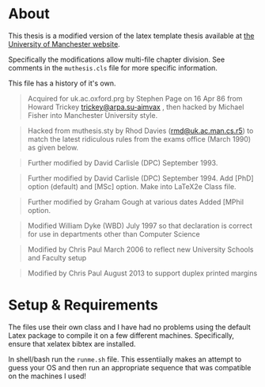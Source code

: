 # About

This thesis is a modified version of the latex template thesis available at [the University of Manchester website](http://www.maths.manchester.ac.uk/study/postgraduate/information-for-current-students/general-information/forms-policies-regulations/latextemplates/).

Specifically the modifications allow multi-file chapter division. See comments in the `muthesis.cls` file for more specific information.

This file has a history of it's own.

>Acquired for uk.ac.oxford.prg by Stephen Page <sdpage> on 16 Apr
>86 from Howard Trickey <trickey@arpa.su-aimvax> , then hacked by
>Michael Fisher into Manchester University style.

>Hacked from muthesis.sty by Rhod Davies (rmd@uk.ac.man.cs.r5) to
>match the latest ridiculous rules from the exams office (March
>1990) as given below.

>Further modified by David Carlisle (DPC) September 1993.

>Further modified by David Carlisle (DPC) September 1994.
>Add [PhD] option (default) and [MSc] option.
>Make into LaTeX2e Class file.

>Further modified by Graham Gough at various dates
>Added [MPhil option.

>Modified William Dyke (WBD) July 1997 so that declaration is
>correct for use in departments other than Computer Science

>Modified by Chris Paul March 2006 to reflect new University
>Schools and Faculty setup

>Modified by Chris Paul August 2013 to support duplex printed margins



# Setup & Requirements

The files use their own class and I have had no problems using the default Latex package to compile it on a few different machines. Specifically, ensure that xelatex bibtex are installed.

In shell/bash run the `runme.sh` file. This essentiially makes an attempt to guess your OS and then run an appropriate sequence that was compatible on the machines I used!

